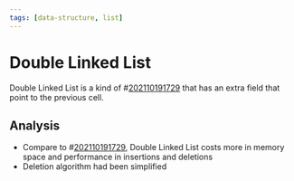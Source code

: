 ```yaml
---
tags: [data-structure, list]
---
```


# Double Linked List
Double Linked List is a kind of #[202110191729](202110191729.md) that has an extra field that
point to the previous cell.

## Analysis
- Compare to #[202110191729](202110191729.md), Double Linked List costs more in memory space
  and performance in insertions and deletions
- Deletion algorithm had been simplified
